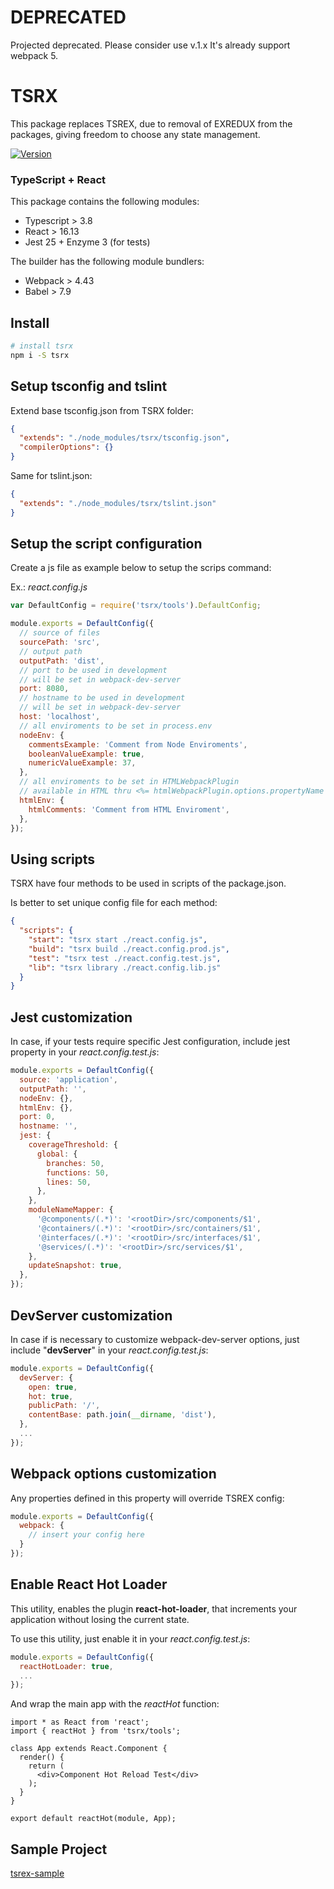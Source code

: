 # DEPRECATED

Projected deprecated. Please consider use v.1.x
It's already support webpack 5.

# TSRX

This package replaces TSREX, due to removal of EXREDUX from the packages, giving freedom to choose any state management.

[![Version](https://img.shields.io/npm/v/tsrx.svg)](https://npmjs.org/package/tsrx)

### <b>T</b>ype<b>S</b>cript + <b>React</b>

This package contains the following modules:

- Typescript > 3.8
- React > 16.13
- Jest 25 + Enzyme 3 (for tests)

The builder has the following module bundlers:

- Webpack > 4.43
- Babel > 7.9

## Install

```bash
# install tsrx
npm i -S tsrx
```

## Setup tsconfig and tslint

Extend base tsconfig.json from TSRX folder:

```json
{
  "extends": "./node_modules/tsrx/tsconfig.json",
  "compilerOptions": {}
}
```

Same for tslint.json:

```json
{
  "extends": "./node_modules/tsrx/tslint.json"
}
```

## Setup the script configuration

Create a js file as example below to setup the scrips command:

Ex.: _react.config.js_

```js
var DefaultConfig = require('tsrx/tools').DefaultConfig;

module.exports = DefaultConfig({
  // source of files
  sourcePath: 'src',
  // output path
  outputPath: 'dist',
  // port to be used in development
  // will be set in webpack-dev-server
  port: 8080,
  // hostname to be used in development
  // will be set in webpack-dev-server
  host: 'localhost',
  // all enviroments to be set in process.env
  nodeEnv: {
    commentsExample: 'Comment from Node Enviroments',
    booleanValueExample: true,
    numericValueExample: 37,
  },
  // all enviroments to be set in HTMLWebpackPlugin
  // available in HTML thru <%= htmlWebpackPlugin.options.propertyName %>
  htmlEnv: {
    htmlComments: 'Comment from HTML Enviroment',
  },
});
```

## Using scripts

TSRX have four methods to be used in scripts of the package.json.

Is better to set unique config file for each method:

```json
{
  "scripts": {
    "start": "tsrx start ./react.config.js",
    "build": "tsrx build ./react.config.prod.js",
    "test": "tsrx test ./react.config.test.js",
    "lib": "tsrx library ./react.config.lib.js"
  }
}
```

## Jest customization

In case, if your tests require specific Jest configuration, include jest property in your _react.config.test.js_:

```js
module.exports = DefaultConfig({
  source: 'application',
  outputPath: '',
  nodeEnv: {},
  htmlEnv: {},
  port: 0,
  hostname: '',
  jest: {
    coverageThreshold: {
      global: {
        branches: 50,
        functions: 50,
        lines: 50,
      },
    },
    moduleNameMapper: {
      '@components/(.*)': '<rootDir>/src/components/$1',
      '@containers/(.*)': '<rootDir>/src/containers/$1',
      '@interfaces/(.*)': '<rootDir>/src/interfaces/$1',
      '@services/(.*)': '<rootDir>/src/services/$1',
    },
    updateSnapshot: true,
  },
});
```

## DevServer customization

In case if is necessary to customize webpack-dev-server options, just include "__devServer__" in your _react.config.test.js_:

```js
module.exports = DefaultConfig({
  devServer: {
    open: true,
    hot: true,
    publicPath: '/',
    contentBase: path.join(__dirname, 'dist'),
  },
  ...
});
```

## Webpack options customization

Any properties defined in this property will override TSREX config:
```js
module.exports = DefaultConfig({
  webpack: {
    // insert your config here
  }
});
```

## Enable React Hot Loader

This utility, enables the plugin __react-hot-loader__, that increments your application without losing the current state.

To use this utility, just enable it in your _react.config.test.js_:
```js
module.exports = DefaultConfig({
  reactHotLoader: true,
  ...
});
```

And wrap the main app with the _reactHot_ function:
```tsx
import * as React from 'react';
import { reactHot } from 'tsrx/tools';

class App extends React.Component {
  render() {
    return (
      <div>Component Hot Reload Test</div>
    );
  }
}

export default reactHot(module, App);
```

## Sample Project

[tsrex-sample](https://github.com/debersonpaula/tsrx-sample)